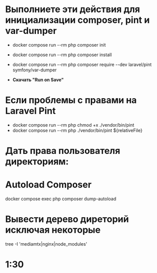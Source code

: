 # Выполниете эти действия для инициализации composer, pint и var-dumper

- docker compose run --rm php composer init

- docker compose run --rm php composer install

- docker compose run --rm php composer require --dev laravel/pint symfony/var-dumper

- **Скачать "Run on Save"**

# Если проблемы с правами на Laravel Pint

- docker compose run --rm php chmod +x ./vendor/bin/pint
- docker compose run --rm php ./vendor/bin/pint ${relativeFile}

# Дать права пользователя директориям:

<!-- sudo chown -R ninja:ninja /home/ninja/vscode/project/src /home/ninja/vscode/project/composer.json /home/ninja/vscode/project/composer.lock

sudo chown -R $USER:$USER vendor

docker exec -it project-php-1 composer dump-autoload -->

# Autoload Composer

docker compose exec php composer dump-autoload

# Вывести дерево диреторий исключая некоторые

tree -I 'mediamtx|nginx|node_modules'

# 1:30
